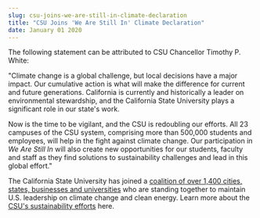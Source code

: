 ```yaml
---
slug: csu-joins-we-are-still-in-climate-declaration
title: "CSU Joins 'We Are Still In' Climate Declaration"
date: January 01 2020
---
```


<p>The following statement can be attributed to CSU Chancellor Timothy P. White:</p><p>"Climate change is a global challenge, but local decisions have a major impact. Our cumulative action is what will make the difference for current and future generations. California is currently and historically a leader on environmental stewardship, and the California State University plays a significant role in our state's work.</p><p>Now is the time to be vigilant, and the CSU is redoubling our efforts. All 23 campuses of the CSU system, comprising more than 500,000 students and employees, will help in the fight against climate change. Our participation in <em>We Are Still In</em> will also create new opportunities for our students, faculty and staff as they find solutions to sustainability challenges and lead in this global effort."​</p><p>The California State University has joined a <a href="http://wearestillin.com/">coalition of over 1,400 cities, states, businesses and universities</a> who are standing together to maintain U.S. leadership on climate change and clean energy. Learn more about the <a href="https://www2.calstate.edu/impact-of-the-csu/sustainability">CSU's sustainability efforts</a> here.</p>
